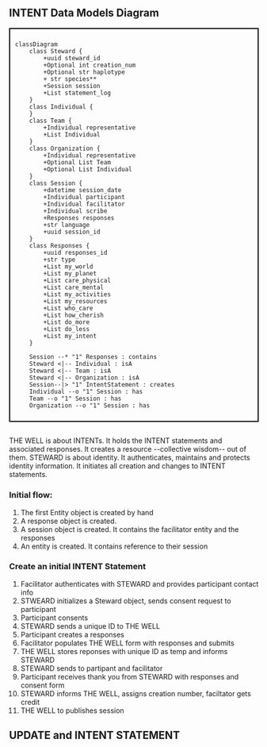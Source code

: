 ## INTENT Data Models Diagram

<div style="border: 2px solid black; padding: 10px;">

```mermaid
classDiagram
    class Steward {
        +uuid steward_id
        +Optional int creation_num
        +Optional str haplotype
        + str species**
        +Session session
        +List statement_log
    }
    class Individual {
    }
    class Team {
        +Individual representative
        +List Individual
    }
    class Organization {
        +Individual representative
        +Optional List Team
        +Optional List Individual
    }
    class Session {
        +datetime session_date
        +Individual participant
        +Individual facilitator
        +Individual scribe
        +Responses responses
        +str language
        +uuid session_id
    }
    class Responses {
        +uuid responses_id
        +str type
        +List my_world
        +List my_planet
        +List care_physical
        +List care_mental
        +List my_activities
        +List my_resources
        +List who_care
        +List how_cherish
        +List do_more
        +List do_less
        +List my_intent
    }

    Session --* "1" Responses : contains
    Steward <|-- Individual : isA
    Steward <|-- Team : isA
    Steward <|-- Organization : isA
    Session--|> "1" IntentStatement : creates
    Individual --o "1" Session : has
    Team --o "1" Session : has
    Organization --o "1" Session : has

```

</div>

## 
THE WELL is about INTENTs. It holds the INTENT statements and associated responses. It creates a resource --collective wisdom-- out of them.
STEWARD is about identity. It authenticates, maintains and protects identity information. It initiates all creation and changes to INTENT statements.


### Initial flow: 
1. The first Entity object is created by hand   
2. A response object is created. 
3. A session object is created. It contains the facilitator entity and the responses
4. An entity is created. It contains reference to their session

### Create an initial INTENT Statement
1. Facilitator authenticates with STEWARD and provides participant contact info
3. STWEARD initializes a Steward object, sends consent request to participant
4. Participant consents
5. STEWARD sends a unique ID to THE WELL
6. Participant creates a responses 
7. Facilitator populates THE WELL form with responses and submits 
8. THE WELL stores reponses with unique ID as temp and informs STEWARD 
9. STEWARD sends to partipant and facilitator
10. Participant receives thank you from STEWARD with responses and consent form
11. STEWARD informs THE WELL, assigns creation number, faciltator gets credit
12. THE WELL to publishes session  

## UPDATE and INTENT STATEMENT
